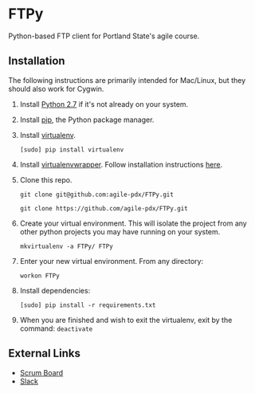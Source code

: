 # FTPy
Python-based FTP client for Portland State's agile course.

## Installation
The following instructions are primarily intended for Mac/Linux, but they should also work for Cygwin.

1. Install [Python 2.7](https://www.python.org/downloads/) if it's not already on your system.

2. Install [pip](https://pip.pypa.io/en/latest/installing.html), the Python package manager.

3. Install [virtualenv](https://virtualenv.pypa.io/en/latest/).

	```[sudo] pip install virtualenv```

4. Install [virtualenvwrapper](http://virtualenvwrapper.readthedocs.org/en/latest/index.html). Follow installation instructions [here](http://virtualenvwrapper.readthedocs.org/en/latest/install.html).

5. Clone this repo.

	```git clone git@github.com:agile-pdx/FTPy.git```
	
	```git clone https://github.com/agile-pdx/FTPy.git```

6. Create your virtual environment. This will isolate the project from any other python projects you may have running on your system.

	```mkvirtualenv -a FTPy/ FTPy```

7. Enter your new virtual environment. From any directory:

	```workon FTPy```

8. Install dependencies:

	```[sudo] pip install -r requirements.txt```

9. When you are finished and wish to exit the virtualenv, exit by the command: ```deactivate```


## External Links

* [Scrum Board](https://trello.com/cs410agile)
* [Slack](https://agile-pdx.slack.com/messages)
